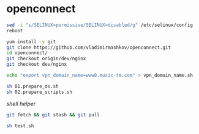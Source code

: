 # openconnect

```bash
sed -i "s/SELINUX=permissive/SELINUX=disabled/g" /etc/selinux/config
reboot
```
```bash
yum install -y git
git clone https://github.com/vladimirmashkov/openconnect.git
cd openconnect/
git checkout origin/dev/nginx
git checkout dev/nginx
```
```bash
echo "export vpn_domain_name=www0.music-tm.com" > vpn_domain_name.sh
```
```bash
sh 01.prepare_os.sh
sh 02.prepare_scripts.sh
```

_shell helper_
```bash
git fetch && git stash && git pull

sh test.sh
```